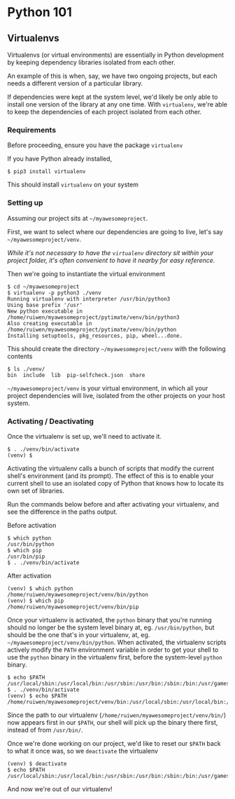 # Python 101


## Virtualenvs

Virtualenvs (or virtual environments) are essentially in Python development by keeping dependency libraries isolated from each other.

An example of this is when, say, we have two ongoing projects, but each needs a different version of a particular library.

If dependencies were kept at the system level, we'd likely be only able to install one version of the library at any one time. With `virtualenv`, we're able to keep the dependencies of each project isolated from each other.

### Requirements

Before proceeding, ensure you have the package `virtualenv`

If you have Python already installed,

	$ pip3 install virtualenv

This should install `virtualenv` on your system

### Setting up

Assuming our project sits at `~/myawesomeproject`.

First, we want to select where our dependencies are going to live, let's say `~/myawesomeproject/venv`.

_While it's not necessary to have the `virtualenv` directory sit within your project folder, it's often convenient to have it nearby for easy reference._

Then we're going to instantiate the virtual environment

	$ cd ~/myawesomeproject
	$ virtualenv -p python3 ./venv
	Running virtualenv with interpreter /usr/bin/python3
	Using base prefix '/usr'
	New python executable in /home/ruiwen/myawesomeproject/pytimate/venv/bin/python3
	Also creating executable in /home/ruiwen/myawesomeproject/pytimate/venv/bin/python
	Installing setuptools, pkg_resources, pip, wheel...done.

This should create the directory `~/myawesomeproject/venv` with  the following contents

	$ ls ./venv/
	bin  include  lib  pip-selfcheck.json  share

`~/myawesomeproject/venv` is your virtual environment, in which all your project dependencies will live, isolated from the other projects on your host system.

### Activating / Deactivating

Once the virtualenv is set up, we'll need to activate it.

	$ . ./venv/bin/activate
	(venv) $

Activating the virtualenv calls a bunch of scripts that modify the current shell's environment (and its prompt). The effect of this is to enable your current shell to use an isolated copy of Python that knows how to locate its own set of libraries.

Run the commands below before and after activating your virtualenv, and see the difference in the paths output.

Before activation

	$ which python
	/usr/bin/python
	$ which pip
	/usr/bin/pip
	$ . ./venv/bin/activate

After activation

	(venv) $ which python
	/home/ruiwen/myawesomeproject/venv/bin/python
	(venv) $ which pip
	/home/ruiwen/myawesomeproject/venv/bin/pip

Once your virtualenv is activated, the `python` binary that you're running should no longer be the system level binary at, eg. `/usr/bin/python`, but should be the one that's in your virtualenv, at, eg. `~/myawesomeproject/venv/bin/python`. When activated, the virtualenv scripts actively modify the `PATH` environment variable in order to get your shell to use the `python` binary in the virtualenv first, before the system-level `python` binary.

	$ echo $PATH
	/usr/local/sbin:/usr/local/bin:/usr/sbin:/usr/bin:/sbin:/bin:/usr/games:/usr/local/games:/snap/bin
	$ . ./venv/bin/activate
	(venv) $ echo $PATH
	/home/ruiwen/myawesomeproject/venv/bin:/usr/local/sbin:/usr/local/bin:/usr/sbin:/usr/bin:/sbin:/bin:/usr/games:/usr/local/games:/snap/bin

Since the path to our virtualenv (`/home/ruiwen/myawesomeproject/venv/bin/`) now appears first in our `$PATH`, our shell will pick up the binary there first, instead of from `/usr/bin/`.

Once we're done working on our project, we'd like to reset our `$PATH` back to what it once was, so we `deactivate` the virtualenv

	(venv) $ deactivate
	$ echo $PATH
	/usr/local/sbin:/usr/local/bin:/usr/sbin:/usr/bin:/sbin:/bin:/usr/games:/usr/local/games:/snap/bin

And now we're out of our virtualenv!


